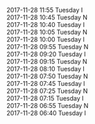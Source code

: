 2017-11-28 11:55 Tuesday  I  
2017-11-28 10:45 Tuesday  N  
2017-11-28 10:40 Tuesday  I  
2017-11-28 10:05 Tuesday  N  
2017-11-28 10:00 Tuesday  I  
2017-11-28 09:55 Tuesday  N  
2017-11-28 09:20 Tuesday  I  
2017-11-28 09:15 Tuesday  N  
2017-11-28 08:10 Tuesday  I  
2017-11-28 07:50 Tuesday  N  
2017-11-28 07:45 Tuesday  I  
2017-11-28 07:25 Tuesday  N  
2017-11-28 07:15 Tuesday  I  
2017-11-28 06:55 Tuesday  N  
2017-11-28 06:40 Tuesday  I  
